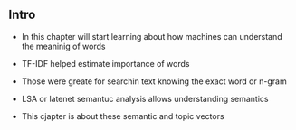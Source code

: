 ## Intro

- In this chapter will start learning about how machines can understand the meaninig of words

- TF-IDF helped estimate importance of words
- Those were greate for searchin text knowing the exact word or n-gram

- LSA or latenet semantuc analysis allows understanding semantics

- This cjapter is about these semantic and topic vectors

